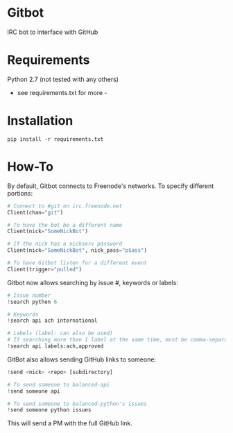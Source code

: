 Gitbot
======

IRC bot to interface with GitHub

Requirements
======
Python 2.7 (not tested with any others)
- see requirements.txt for more -

Installation
============

    pip install -r requirements.txt

How-To
======
By default, Gitbot connects to Freenode's networks.  To specify different portions:

```python
# Connect to #git on irc.freenode.net
Client(chan="git")

# To have the bot be a different name
Client(nick="SomeNickBot")

# If the nick has a nickserv password
Client(nick="SomeNickBot", nick_pass="p$ass")

# To have Gitbot listen for a different event
Client(trigger="pulled")
```

Gitbot now allows searching by issue #, keywords or labels:
```python
# Issue number
!search python 6

# Keywords
!search api ach international

# Labels (label: can also be used)
# If searching more than 1 label at the same time, must be comma-separated list
!search api labels:ach,approved
```
GitBot also allows sending GitHub links to someone:
```python
!send <nick> <repo> [subdirectory]

# To send someone to balanced-api
!send someone api

# To send someone to balanced-python's issues
!send someone python issues
```
This will send <nick> a PM with the full GitHub link.

